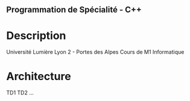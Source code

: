 ## Programmation de Spécialité - C++

# Description 
Université Lumière Lyon 2 - Portes des Alpes
Cours de M1 Informatique 

# Architecture
TD1 
TD2 
...

